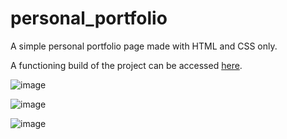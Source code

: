 # personal_portfolio
A simple personal portfolio page made with HTML and CSS only.

A functioning build of the project can be accessed [here](personal-portifolio.netlify.app).

![image](https://user-images.githubusercontent.com/69646100/156906570-8be62794-f0a5-49eb-8d5b-2e05d6d50718.png)

![image](https://user-images.githubusercontent.com/69646100/156906563-fd612864-f8f0-48a3-a937-21c1584d3548.png)

![image](https://user-images.githubusercontent.com/69646100/156906585-338e6829-2a91-4ae7-b5a1-ddf8dd40c8c1.png)
